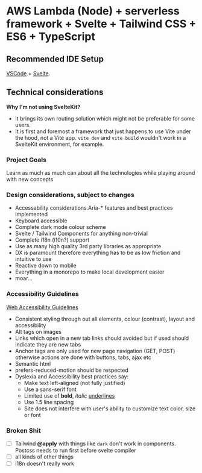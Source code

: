 # AWS Lambda (Node) + serverless framework + Svelte + Tailwind CSS + ES6 + TypeScript

## Recommended IDE Setup

[VSCode](https://code.visualstudio.com/) + [Svelte](https://marketplace.visualstudio.com/items?itemName=svelte.svelte-vscode).

## Technical considerations

**Why I'm not using SvelteKit?**

- It brings its own routing solution which might not be preferable for some users.
- It is first and foremost a framework that just happens to use Vite under the hood, not a Vite app.
  `vite dev` and `vite build` wouldn't work in a SvelteKit environment, for example.

### Project Goals

Learn as much as much can about all the technologies while playing around with new concepts

### Design considerations, subject to changes

- Accessability considerations.Aria-\* features and best practices implemented
- Keyboard accessible
- Complete dark mode colour scheme
- Svelte / Tailwind Components for anything non-trivial
- Complete i18n (i10n?) support
- Use as many high quality 3rd party libraries as appropriate
- DX is paramount therefore everything has to be as low friction and intuitive to use
- Reactive down to mobile
- Everything in a monorepo to make local development easier
- moar...

### Accessibility Guidelines

[Web Accessibility Guidelines](http://web-accessibility.carnegiemuseums.org/)

- Consistent styling through out all elements, colour (contrast), layout and accessibility
- Alt tags on images
- Links which open in a new tab links should avoided but if used should indicate they are new tabs
- Anchor tags are only used for new page navigation (GET, POST) otherwise actions are done with buttons, tabs, ajax etc
- Semantic html
- prefers-reduced-motion should be respected
- Dyslexia and Accessibility best practices say:
  - Make text left-aligned (not fully justified)
  - Use a sans-serif font
  - Limited use of **bold**, _italic_ <u>underlines</u>
  - Use 1.5 line spacing
  - Site does not interfere with user's ability to customize text color, size or font

### Broken Shit

- [ ] Tailwind **@apply** with things like `dark` don't work in components. Postcss needs to run first before svelte compiler
- [ ] all kinds of other things
- [ ] i18n doesn't really work
